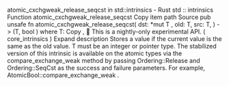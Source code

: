 atomic_cxchgweak_release_seqcst in std::intrinsics - Rust
std
::
intrinsics
Function
atomic_cxchgweak_release_seqcst
Copy item path
Source
pub unsafe fn atomic_cxchgweak_release_seqcst<T>(
    dst:
*mut T
,
    old: T,
    src: T,
) -> (T,
bool
)
where
    T:
Copy
,
🔬
This is a nightly-only experimental API. (
core_intrinsics
)
Expand description
Stores a value if the current value is the same as the
old
value.
T
must be an integer or pointer type.
The stabilized version of this intrinsic is available on the
atomic
types via the
compare_exchange_weak
method by passing
Ordering::Release
and
Ordering::SeqCst
as the success and failure parameters.
For example,
AtomicBool::compare_exchange_weak
.